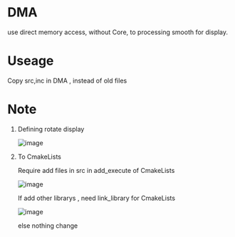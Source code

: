 # DMA 
use direct memory access, without Core, to processing smooth for display.

# Useage
Copy src,inc in DMA , instead of old files

# Note

1.   Defining rotate display
     
     ![image](https://github.com/user-attachments/assets/d1326399-12c2-497a-99cf-73ee4dc55b08)

2.   To CmakeLists

      Require add files in src in add_execute of CmakeLists

     ![image](https://github.com/user-attachments/assets/0510f579-179d-40a4-aab5-c34f161f315f)

     If add other librarys , need link_library for CmakeLists

      ![image](https://github.com/user-attachments/assets/ae0db947-841a-48b3-821b-efd03fbfb26a)

     else nothing change





 
    






    
